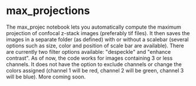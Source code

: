 # max_projections

The max_projec notebook lets you automatically compute the maximum projection of confocal z-stack images (preferably tif files). It then saves the images in a separate folder (as defined) with or without a scalebar (several options such as size, color and position of scale bar are available). There are currently two filter options available: "despeckle" and "enhance contrast". As of now, the code works for images containing 3 or less channels. It does not have the option to exclude channels or change the colors assigned (channel 1 will be red, channel 2 will be green, channel 3 will be blue). More coming soon.
